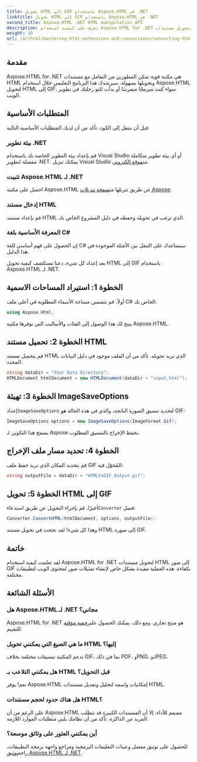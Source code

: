 ```yaml
---
title: تحويل HTML إلى GIF باستخدام Aspose.HTML في .NET
linktitle: تحويل HTML إلى GIF باستخدام Aspose.HTML في .NET
second_title: Aspose.HTML .NET HTML manipulation API
description: تعرف على كيفية استخدام Aspose.HTML for .NET لتحويل مستندات HTML إلى صور GIF بسلاسة. يرشدك هذا الدليل الشامل خطوة بخطوة.
weight: 16
url: /ar/html/mastering-html-extensions-and-conversions/converting-html-to-gif/
---
```

## مقدمة

Aspose.HTML for .NET هي مكتبة قوية تمكن المطورين من التعامل مع مستندات HTML وتحويلها بسهولة. سيرشدك هذا البرنامج التعليمي خلال استخدام Aspose.HTML لتحويل HTML إلى GIF، سواء كنت مبرمجًا متمرسًا أو بدأت للتو رحلتك في تطوير الويب.

## المتطلبات الأساسية

قبل أن ننتقل إلى الكود، تأكد من أن لديك المتطلبات الأساسية التالية:

### بيئة تطوير .NET 

 قم بإعداد بيئة التطوير الخاصة بك باستخدام Visual Studio أو أي بيئة تطوير متكاملة مفضلة لتطوير .NET. يمكنك تنزيل Visual Studio من[موقع إلكتروني](https://visualstudio.microsoft.com/downloads/).

### تثبيت Aspose.HTML لـ .NET

 احصل على مكتبة Aspose.HTML عن طريق تنزيلها من[صفحة تنزيلات Aspose](https://releases.aspose.com/html/net/).

### إدخال مستند HTML

قم بإعداد مستند HTML الذي ترغب في تحويله وحفظه في دليل المشروع الخاص بك.

### المعرفة الأساسية بلغة C#

إن الحصول على فهم أساسي للغة C# سيساعدك على التنقل بين الأمثلة الموجودة في هذا الدليل.

بعد إعداد كل شيء، دعنا نستكشف كيفية تحويل HTML إلى GIF باستخدام Aspose.HTML لـ .NET.

## الخطوة 1: استيراد المساحات الاسمية

أولاً، قم بتضمين مساحة الأسماء المطلوبة في أعلى ملف C# الخاص بك:

```csharp
using Aspose.Html;
```

يتيح لك هذا الوصول إلى الفئات والأساليب التي توفرها مكتبة Aspose.HTML.

## الخطوة 2: تحميل مستند HTML

قم بتحميل مستند HTML الذي تريد تحويله. تأكد من أن الملف موجود في دليل البيانات المحدد:

```csharp
string dataDir = "Your Data Directory";
HTMLDocument htmlDocument = new HTMLDocument(dataDir + "input.html");
```

## الخطوة 3: تهيئة ImageSaveOptions

 إعداد`ImageSaveOptions` لتحديد تنسيق الصورة الناتجة، والذي في هذه الحالة هو GIF:

```csharp
ImageSaveOptions options = new ImageSaveOptions(ImageFormat.Gif);
```

يسمح هذا التكوين لـ Aspose بحفظ الإخراج بالتنسيق المطلوب.

## الخطوة 4: تحديد مسار ملف الإخراج

قم بتحديد المكان الذي تريد حفظ ملف GIF المُحوّل فيه:

```csharp
string outputFile = dataDir + "HTMLtoGIF_Output.gif";
```

## الخطوة 5: تحويل HTML إلى GIF

 أخيرًا، قم بإجراء التحويل عن طريق استدعاء`Converter` فصل:

```csharp
Converter.ConvertHTML(htmlDocument, options, outputFile);
```

وهذا كل شيء! لقد نجحت في تحويل مستند HTML إلى صورة GIF.

## خاتمة

لقد تعلمت كيفية استخدام Aspose.HTML for .NET لتحويل مستندات HTML إلى صور GIF بكفاءة. هذه العملية مفيدة بشكل خاص لإنشاء تمثيلات صور لمحتوى الويب لتطبيقات مختلفة.

## الأسئلة الشائعة

### هل Aspose.HTML لـ .NET مجاني؟  
 Aspose.HTML for .NET هو منتج تجاري. ومع ذلك، يمكنك الحصول على[رخصة مؤقتة](https://purchase.conholdate.com/temporary-license/) للتقييم.

### ما هي الصيغ التي يمكنني تحويل HTML إليها؟  
تدعم المكتبة تنسيقات مختلفة بخلاف GIF، بما في ذلك PDF، وPNG، وJPEG.

### هل يمكنني التلاعب بـ HTML قبل التحويل؟  
نعم! يوفر Aspose.HTML إمكانيات واسعة لتحليل وتعديل مستندات HTML.

### هل هناك حدود لحجم مستندات HTML؟  
على الرغم من أن Aspose.HTML مصمم للأداء، إلا أن المستندات الكبيرة قد تتطلب المزيد من الذاكرة. تأكد من أن نظامك يلبي متطلبات الموارد اللازمة.

### أين يمكنني العثور على وثائق موسعة؟  
 للحصول على توثيق مفصل وعينات التعليمات البرمجية ومراجع واجهة برمجة التطبيقات، راجع[توثيق Aspose.HTML لـ .NET](https://reference.aspose.com/html/net/).